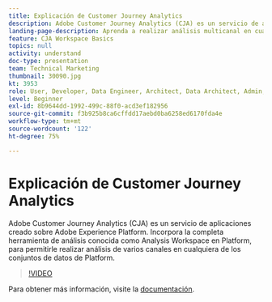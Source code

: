 ```yaml
---
title: Explicación de Customer Journey Analytics
description: Adobe Customer Journey Analytics (CJA) es un servicio de aplicaciones de Adobe Experience Platform. Incorpora la completa herramienta de análisis conocida como Analysis Workspace en Platform, para permitirle realizar análisis de varios canales en cualquiera de los conjuntos de datos de Platform.
landing-page-description: Aprenda a realizar análisis multicanal en cualquiera de los conjuntos de datos del Experience Platform.
feature: CJA Workspace Basics
topics: null
activity: understand
doc-type: presentation
team: Technical Marketing
thumbnail: 30090.jpg
kt: 3953
role: User, Developer, Data Engineer, Architect, Data Architect, Admin, Leader
level: Beginner
exl-id: 8b9644dd-1992-499c-88f0-acd3ef182956
source-git-commit: f3b925b8ca6cffdd17aebd0ba6258ed6170fda4e
workflow-type: tm+mt
source-wordcount: '122'
ht-degree: 75%

---
```


# Explicación de Customer Journey Analytics

Adobe Customer Journey Analytics (CJA) es un servicio de aplicaciones creado sobre Adobe Experience Platform. Incorpora la completa herramienta de análisis conocida como Analysis Workspace en Platform, para permitirle realizar análisis de varios canales en cualquiera de los conjuntos de datos de Platform.

>[!VIDEO](https://video.tv.adobe.com/v/30090/?quality=12&enable10seconds=on&speedcontrol=on)

Para obtener más información, visite la [documentación](https://docs.adobe.com/content/help/es-ES/analytics-platform/using/cja-landing.html).
